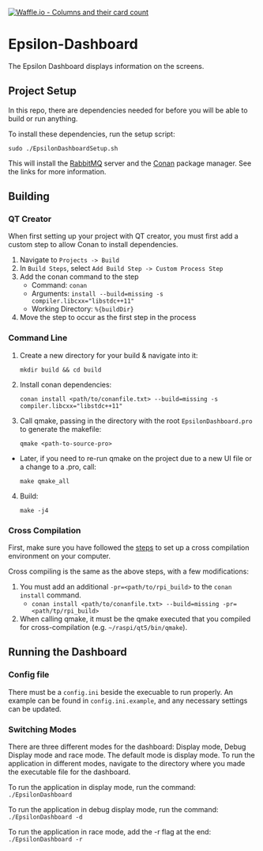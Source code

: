 [![Waffle.io - Columns and their card count](https://badge.waffle.io/UCSolarCarTeam/Epsilon-Dashboard.png?columns=all)](https://waffle.io/UCSolarCarTeam/Epsilon-Dashboard?utm_source=badge)
# Epsilon-Dashboard

The Epsilon Dashboard displays information on the screens.

## Project Setup

In this repo, there are dependencies needed for before you will be able to build or run anything.

To install these dependencies, run the setup script:

`sudo ./EpsilonDashboardSetup.sh`

This will install the [RabbitMQ](https://www.rabbitmq.com/) server and the [Conan](https://conan.io/) package manager. See the links for more information.

## Building

### QT Creator

When first setting up your project with QT creator, you must first add a custom step to allow Conan to install dependencies.

1. Navigate to `Projects -> Build`
2. In `Build Steps`, select `Add Build Step -> Custom Process Step`
3. Add the conan command to the step
   - Command: `conan`
   - Arguments: `install --build=missing -s compiler.libcxx="libstdc++11"`
   - Working Directory: `%{buildDir}`
4. Move the step to occur as the first step in the process

### Command Line

1. Create a new directory for your build & navigate into it:

	`mkdir build && cd build`

2. Install conan dependencies:

	`conan install <path/to/conanfile.txt> --build=missing -s compiler.libcxx="libstdc++11"`
	
3. Call qmake, passing in the directory with the root `EpsilonDashboard.pro` to generate the makefile:

	`qmake <path-to-source-pro>`

- Later, if you need to re-run qmake on the project due to a new UI file or a change to a .pro, call:

	`make qmake_all`

4. Build:

	`make -j4`

### Cross Compilation

First, make sure you have followed the [steps](https://github.com/UCSolarCarTeam/Epsilon-Raspberry/tree/master/cross-compile/README.adoc) to set up a cross compilation environment on your computer.

Cross compiling is the same as the above steps, with a few modifications:

1. You must add an additional `-pr=<path/to/rpi_build>` to the `conan install` command.
   - `conan install <path/to/conanfile.txt> --build=missing -pr=<path/tp/rpi_build>`
2. When calling qmake, it must be the qmake executed that you compiled for cross-compilation (e.g. `~/raspi/qt5/bin/qmake`).

## Running the Dashboard

### Config file

There must be a `config.ini` beside the execuable to run properly.
An example can be found in `config.ini.example`, and any necessary settings can be updated.

### Switching Modes

There are three different modes for the dashboard: Display mode, Debug Display mode and race mode. The default mode is display mode.
To run the application in different modes, navigate to the directory where you made the executable file for the dashboard. 

To run the application in display mode, run the command:
	`./EpsilonDashboard`

To run the application in debug display mode, run the command:
	`./EpsilonDashboard -d`
  
To run the application in race mode, add the -r flag at the end:
  `./EpsilonDashboard -r`
